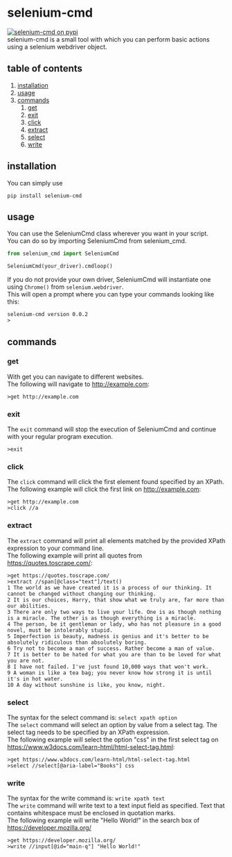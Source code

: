 # selenium-cmd
[![selenium-cmd on pypi](https://img.shields.io/pypi/v/selenium-cmd?color=blue)](https://pypi.org/project/selenium-cmd/)  
selenium-cmd is a small tool with which you can perform basic actions using a selenium webdriver object.

## table of contents
1. [installation](#installation)
2. [usage](#usage)
3. [commands](#commands)
    1. [get](#get)
    1. [exit](#exit)
    1. [click](#click)
    1. [extract](#extract)
    1. [select](#select)
    1. [write](#write)

## installation
You can simply use
```
pip install selenium-cmd
```

## usage
You can use the SeleniumCmd class wherever you want in your script.  
You can do so by importing SeleniumCmd from selenium_cmd.
```python
from selenium_cmd import SeleniumCmd

SeleniumCmd(your_driver).cmdloop()
```
If you do not provide your own driver, SeleniumCmd will instantiate one using `Chrome()` from `selenium.webdriver`.  
This will open a prompt where you can type your commands looking like this:
```
selenium-cmd version 0.0.2
>
```

## commands
### get
With get you can navigate to different websites.  
The following will navigate to http://example.com:
```
>get http://example.com
```

### exit
The `exit` command will stop the execution of SeleniumCmd and continue with your regular program execution.  
```
>exit
```

### click
The `click` command will click the first element found specified by an XPath.  
The following example will click the first link on http://example.com:
```
>get http://example.com
>click //a
```

### extract
The `extract` command will print all elements matched by the provided XPath expression to your command line.  
The following example will print all quotes from https://quotes.toscrape.com/:
```
>get https://quotes.toscrape.com/
>extract //span[@class="text"]/text()
1 The world as we have created it is a process of our thinking. It cannot be changed without changing our thinking.
2 It is our choices, Harry, that show what we truly are, far more than our abilities.
3 There are only two ways to live your life. One is as though nothing is a miracle. The other is as though everything is a miracle.
4 The person, be it gentleman or lady, who has not pleasure in a good novel, must be intolerably stupid.
5 Imperfection is beauty, madness is genius and it's better to be absolutely ridiculous than absolutely boring.
6 Try not to become a man of success. Rather become a man of value.
7 It is better to be hated for what you are than to be loved for what you are not.
8 I have not failed. I've just found 10,000 ways that won't work.
9 A woman is like a tea bag; you never know how strong it is until it's in hot water.
10 A day without sunshine is like, you know, night.
```

### select
The syntax for the select command is: `select xpath option`  
The `select` command will select an option by value from a select tag. The select tag needs to be specified by an XPath expression.  
The following example will select the option "css" in the first select tag on https://www.w3docs.com/learn-html/html-select-tag.html:
```
>get https://www.w3docs.com/learn-html/html-select-tag.html
>select //select[@aria-label="Books"] css
```

### write
The syntax for the write command is: `write xpath text`  
The `write` command will write text to a text input field as specified. Text that contains whitespace must be enclosed in quotation marks.  
The following example will write "Hello World!" in the search box of https://developer.mozilla.org/
```
>get https://developer.mozilla.org/
>write //input[@id="main-q"] "Hello World!"
```

